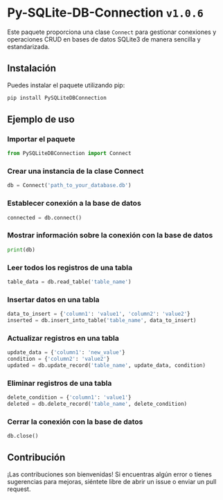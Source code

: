 # Py-SQLite-DB-Connection `v1.0.6`

Este paquete proporciona una clase `Connect` para gestionar conexiones y operaciones CRUD en bases de datos SQLite3 de manera sencilla y estandarizada.

## Instalación

Puedes instalar el paquete utilizando pip:

```bash
pip install PySQLiteDBConnection
```

## Ejemplo de uso

### Importar el paquete

```Python
from PySQLiteDBConnection import Connect
```

### Crear una instancia de la clase Connect

```Python
db = Connect('path_to_your_database.db')
```

### Establecer conexión a la base de datos

```Python
connected = db.connect()
```

### Mostrar información sobre la conexión con la base de datos

```Python
print(db)
```

### Leer todos los registros de una tabla

```Python
table_data = db.read_table('table_name')
```

### Insertar datos en una tabla

```Python
data_to_insert = {'column1': 'value1', 'column2': 'value2'}
inserted = db.insert_into_table('table_name', data_to_insert)
```

### Actualizar registros en una tabla

```Python
update_data = {'column1': 'new_value'}
condition = {'column2': 'value2'}
updated = db.update_record('table_name', update_data, condition)
```

### Eliminar registros de una tabla

```Python
delete_condition = {'column1': 'value1'}
deleted = db.delete_record('table_name', delete_condition)
```

### Cerrar la conexión con la base de datos

```Python
db.close()
```

## Contribución

¡Las contribuciones son bienvenidas! Si encuentras algún error o tienes sugerencias para mejoras, siéntete libre de abrir un issue o enviar un pull request.
